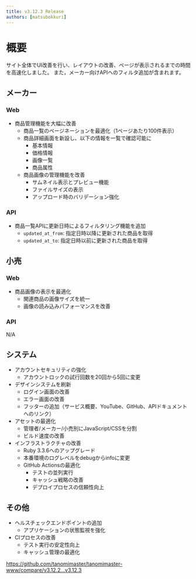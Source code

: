 ```yaml
---
title: v3.12.3 Release
authors: [matsubokkuri]
---
```



# 概要

サイト全体でUI改善を行い、レイアウトの改善、ページが表示されるまでの時間を高速化しました。
また，メーカー向けAPIへのフィルタ追加が含まれます。

## メーカー

### Web
- 商品管理機能を大幅に改善
  - 商品一覧のページネーションを最適化（1ページあたり100件表示）
  - 商品詳細画面を新設し、以下の情報を一覧で確認可能に
    - 基本情報
    - 価格情報
    - 画像一覧
    - 商品属性
  - 商品画像の管理機能を改善
    - サムネイル表示とプレビュー機能
    - ファイルサイズの表示
    - アップロード時のバリデーション強化

### API
- 商品一覧APIに更新日時によるフィルタリング機能を追加
  - `updated_at_from`: 指定日時以降に更新された商品を取得
  - `updated_at_to`: 指定日時以前に更新された商品を取得

## 小売

### Web
- 商品画像の表示を最適化
  - 関連商品の画像サイズを統一
  - 画像の読み込みパフォーマンスを改善

### API

N/A

## システム
- アカウントセキュリティの強化
  - アカウントロックの試行回数を20回から5回に変更
- デザインシステムを刷新
  - ログイン画面の改善
  - エラー画面の改善
  - フッターの追加（サービス概要、YouTube、GitHub、APIドキュメントへのリンク）
- アセットの最適化
  - 管理者/メーカー/小売別にJavaScript/CSSを分割
  - ビルド速度の改善
- インフラストラクチャの改善
  - Ruby 3.3.6へのアップグレード
  - 本番環境のログレベルをdebugからinfoに変更
  - GitHub Actionsの最適化
    - テストの並列実行
    - キャッシュ戦略の改善
    - デプロイプロセスの信頼性向上

## その他
- ヘルスチェックエンドポイントの追加
  - アプリケーションの状態監視を強化
- CIプロセスの改善
  - テスト実行の安定性向上
  - キャッシュ管理の最適化



https://github.com/tanomimaster/tanomimaster-www/compare/v3.12.2...v3.12.3

